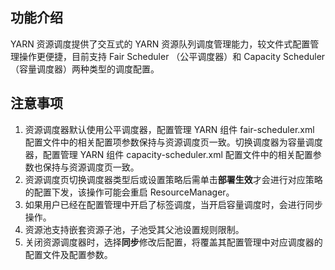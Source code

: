 ## 功能介绍
YARN 资源调度提供了交互式的 YARN 资源队列调度管理能力，较文件式配置管理操作更便捷，目前支持 Fair Scheduler （公平调度器）和 Capacity Scheduler （容量调度器）两种类型的调度配置。
## 注意事项
1. 资源调度器默认使用公平调度器，配置管理 YARN 组件 fair-scheduler.xml 配置文件中的相关配置项参数保持与资源调度页一致。切换调度器为容量调度器，配置管理 YARN 组件 capacity-scheduler.xml 配置文件中的相关配置参数也保持与资源调度页一致。
2. 资源调度页切换调度器类型后或设置策略后需单击**部署生效**才会进行对应策略的配置下发，该操作可能会重启 ResourceManager。
3. 如果用户已经在配置管理中开启了标签调度，当开启容量调度时，会进行同步操作。
4. 资源池支持嵌套资源子池，子池受其父池设置规则限制。
5. 关闭资源调度器时，选择**同步**修改后配置，将覆盖其配置管理中对应调度器的配置文件及配置参数。

